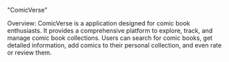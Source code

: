 "ComicVerse" 

Overview:
ComicVerse is a application designed for comic book enthusiasts. It provides a comprehensive platform to explore, track, and manage comic book collections. Users can search for comic books, get detailed information, add comics to their personal collection, and even rate or review them.
